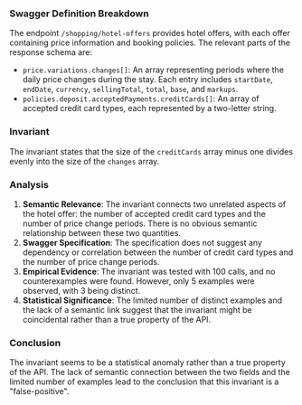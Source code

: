 ### Swagger Definition Breakdown
The endpoint `/shopping/hotel-offers` provides hotel offers, with each offer containing price information and booking policies. The relevant parts of the response schema are:
- `price.variations.changes[]`: An array representing periods where the daily price changes during the stay. Each entry includes `startDate`, `endDate`, `currency`, `sellingTotal`, `total`, `base`, and `markups`.
- `policies.deposit.acceptedPayments.creditCards[]`: An array of accepted credit card types, each represented by a two-letter string.

### Invariant
The invariant states that the size of the `creditCards` array minus one divides evenly into the size of the `changes` array.

### Analysis
1. **Semantic Relevance**: The invariant connects two unrelated aspects of the hotel offer: the number of accepted credit card types and the number of price change periods. There is no obvious semantic relationship between these two quantities.
2. **Swagger Specification**: The specification does not suggest any dependency or correlation between the number of credit card types and the number of price change periods.
3. **Empirical Evidence**: The invariant was tested with 100 calls, and no counterexamples were found. However, only 5 examples were observed, with 3 being distinct.
4. **Statistical Significance**: The limited number of distinct examples and the lack of a semantic link suggest that the invariant might be coincidental rather than a true property of the API.

### Conclusion
The invariant seems to be a statistical anomaly rather than a true property of the API. The lack of semantic connection between the two fields and the limited number of examples lead to the conclusion that this invariant is a "false-positive".
